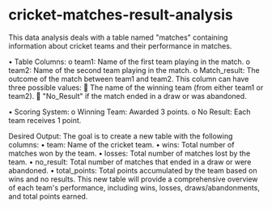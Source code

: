 # cricket-matches-result-analysis
This data analysis deals with a table named "matches" containing information about cricket teams and their performance in matches.

•	Table Columns:
o	team1: Name of the first team playing in the match.
o	team2: Name of the second team playing in the match.
o	Match_result: The outcome of the match between team1 and team2. This column can have three possible values:
	The name of the winning team (from either team1 or team2).
	"No_Result" if the match ended in a draw or was abandoned.

•	Scoring System:
o	Winning Team: Awarded 3 points.
o	No Result: Each team receives 1 point.

Desired Output: The goal is to create a new table with the following columns:
•	team: Name of the cricket team.
•	wins: Total number of matches won by the team.
•	losses: Total number of matches lost by the team.
•	no_result: Total number of matches that ended in a draw or were abandoned.
•	total_points: Total points accumulated by the team based on wins and no results.
This new table will provide a comprehensive overview of each team's performance, including wins, losses, draws/abandonments, and total points earned.
